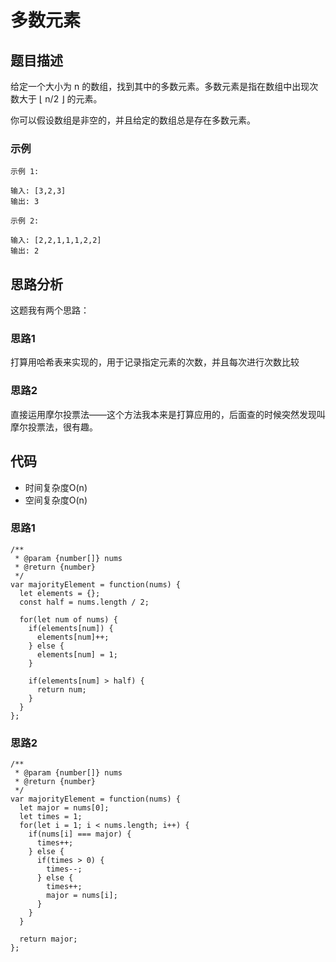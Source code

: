 # 多数元素

## 题目描述
给定一个大小为 n 的数组，找到其中的多数元素。多数元素是指在数组中出现次数大于 ⌊ n/2 ⌋ 的元素。

你可以假设数组是非空的，并且给定的数组总是存在多数元素。

### 示例
```
示例 1:

输入: [3,2,3]
输出: 3

示例 2:

输入: [2,2,1,1,1,2,2]
输出: 2
```

## 思路分析
这题我有两个思路：

### 思路1
打算用哈希表来实现的，用于记录指定元素的次数，并且每次进行次数比较

### 思路2
直接运用摩尔投票法——这个方法我本来是打算应用的，后面查的时候突然发现叫摩尔投票法，很有趣。

## 代码
- 时间复杂度O(n)
- 空间复杂度O(n)

### 思路1
```
/**
 * @param {number[]} nums
 * @return {number}
 */
var majorityElement = function(nums) {
  let elements = {};
  const half = nums.length / 2;

  for(let num of nums) {
    if(elements[num]) {
      elements[num]++;
    } else {
      elements[num] = 1;
    }

    if(elements[num] > half) {
      return num;
    }
  }
};
```

### 思路2
```
/**
 * @param {number[]} nums
 * @return {number}
 */
var majorityElement = function(nums) {
  let major = nums[0];
  let times = 1;
  for(let i = 1; i < nums.length; i++) {
    if(nums[i] === major) {
      times++;
    } else {
      if(times > 0) {
        times--;
      } else {
        times++;
        major = nums[i];
      }
    }
  }

  return major;
};
```